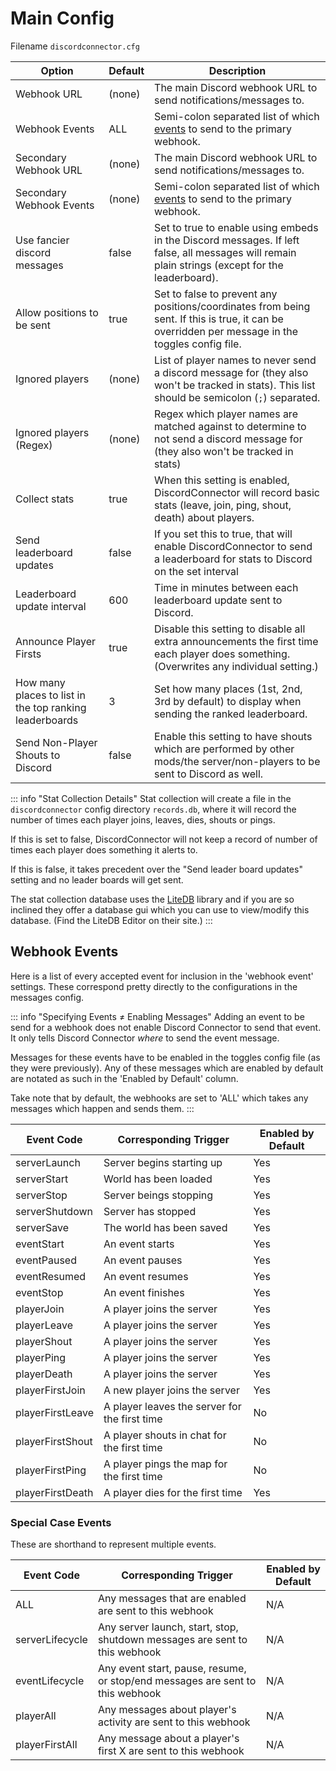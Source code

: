 # Main Config

Filename `discordconnector.cfg`

| Option                                                  | Default | Description                                                                                                                                      |
| ------------------------------------------------------- | ------- | ------------------------------------------------------------------------------------------------------------------------------------------------ |
| Webhook URL                                             | (none)  | The main Discord webhook URL to send notifications/messages to.                                                                                  |
| Webhook Events                                          | ALL     | Semi-colon separated list of which [events](#webhook-events) to send to the primary webhook.                                                     |
| Secondary Webhook URL                                   | (none)  | The main Discord webhook URL to send notifications/messages to.                                                                                  |
| Secondary Webhook Events                                | (none)  | Semi-colon separated list of which [events](#webhook-events) to send to the primary webhook.                                                     |
| Use fancier discord messages                            | false   | Set to true to enable using embeds in the Discord messages. If left false, all messages will remain plain strings (except for the leaderboard).  |
| Allow positions to be sent                              | true    | Set to false to prevent any positions/coordinates from being sent. If this is true, it can be overridden per message in the toggles config file. |
| Ignored players                                         | (none)  | List of player names to never send a discord message for (they also won't be tracked in stats). This list should be semicolon (`;`) separated.   |
| Ignored players (Regex)                                 | (none)  | Regex which player names are matched against to determine to not send a discord message for (they also won't be tracked in stats)                |
| Collect stats                                           | true    | When this setting is enabled, DiscordConnector will record basic stats (leave, join, ping, shout, death) about players.                          |
| Send leaderboard updates                                | false   | If you set this to true, that will enable DiscordConnector to send a leaderboard for stats to Discord on the set interval                        |
| Leaderboard update interval                             | 600     | Time in minutes between each leaderboard update sent to Discord.                                                                                 |
| Announce Player Firsts                                  | true    | Disable this setting to disable all extra announcements the first time each player does something. (Overwrites any individual setting.)          |
| How many places to list in the top ranking leaderboards | 3       | Set how many places (1st, 2nd, 3rd by default) to display when sending the ranked leaderboard.                                                   |
| Send Non-Player Shouts to Discord                       | false   | Enable this setting to have shouts which are performed by other mods/the server/non-players to be sent to Discord as well.                       |

::: info "Stat Collection Details"
Stat collection will create a file in the `discordconnector` config directory `records.db`, where it will record the number of times each player joins, leaves, dies, shouts or pings.

If this is set to false, DiscordConnector will not keep a record of number of times each player does something it alerts to.

If this is false, it takes precedent over the "Send leader board updates" setting and no leader boards will get sent.

The stat collection database uses the [LiteDB](https://www.litedb.org/) library and if you are so inclined they offer a database gui which you can use to view/modify this database. (Find the LiteDB Editor on their site.)
:::

## Webhook Events

Here is a list of every accepted event for inclusion in the 'webhook event' settings. These correspond pretty directly to the configurations in the messages config.

::: info "Specifying Events ≠ Enabling Messages"
Adding an event to be send for a webhook does not enable Discord Connector to send that event. It only tells Discord Connector *where* to send the event message.

Messages for these events have to be enabled in the toggles config file (as they were previously). Any of these messages which are enabled by default are notated as such in the 'Enabled by Default' column.

Take note that by default, the webhooks are set to 'ALL' which takes any messages which happen and sends them.
:::

| Event Code       | Corresponding Trigger                         | Enabled by Default |
| ---------------- | --------------------------------------------- | ------------------ |
| serverLaunch     | Server begins starting up                     | Yes                |
| serverStart      | World has been loaded                         | Yes                |
| serverStop       | Server beings stopping                        | Yes                |
| serverShutdown   | Server has stopped                            | Yes                |
| serverSave       | The world has been saved                      | Yes                |
| eventStart       | An event starts                               | Yes                |
| eventPaused      | An event pauses                               | Yes                |
| eventResumed     | An event resumes                              | Yes                |
| eventStop        | An event finishes                             | Yes                |
| playerJoin       | A player joins the server                     | Yes                |
| playerLeave      | A player joins the server                     | Yes                |
| playerShout      | A player joins the server                     | Yes                |
| playerPing       | A player joins the server                     | Yes                |
| playerDeath      | A player joins the server                     | Yes                |
| playerFirstJoin  | A new player joins the server                 | Yes                |
| playerFirstLeave | A player leaves the server for the first time | No                 |
| playerFirstShout | A player shouts in chat for the first time    | No                 |
| playerFirstPing  | A player pings the map for the first time     | No                 |
| playerFirstDeath | A player dies for the first time              | Yes                |

### Special Case Events

These are shorthand to represent multiple events.

| Event Code      | Corresponding Trigger                                                         | Enabled by Default |
| --------------- | ----------------------------------------------------------------------------- | ------------------ |
| ALL             | Any messages that are enabled are sent to this webhook                        | N/A                |
| serverLifecycle | Any server launch, start, stop, shutdown messages are sent to this webhook    | N/A                |
| eventLifecycle  | Any event start, pause, resume, or stop/end messages are sent to this webhook | N/A                |
| playerAll       | Any messages about player's activity are sent to this webhook                 | N/A                |
| playerFirstAll  | Any message about a player's first X are sent to this webhook                 | N/A                |
